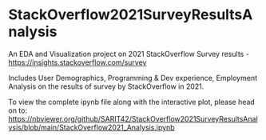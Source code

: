 # StackOverflow2021SurveyResultsAnalysis
An EDA and Visualization project on 2021 StackOverflow Survey results - https://insights.stackoverflow.com/survey

Includes User Demographics, Programming & Dev experience, Employment Analysis on the results of survey by StackOverflow in 2021. 

To view the complete ipynb file along with the interactive plot, please head on to: https://nbviewer.org/github/SARIT42/StackOverflow2021SurveyResultsAnalysis/blob/main/StackOverflow2021_Analysis.ipynb
